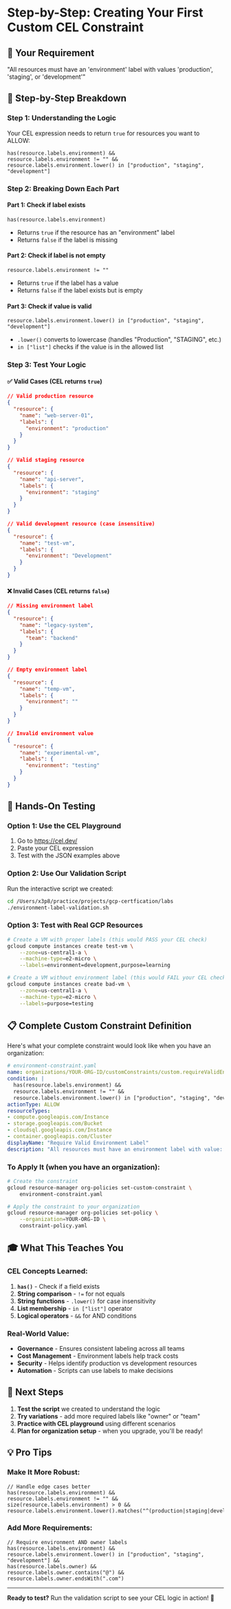 # Step-by-Step: Creating Your First Custom CEL Constraint

## 🎯 Your Requirement
"All resources must have an 'environment' label with values 'production', 'staging', or 'development'"

## 📝 Step-by-Step Breakdown

### Step 1: Understanding the Logic
Your CEL expression needs to return `true` for resources you want to ALLOW:

```cel
has(resource.labels.environment) &&
resource.labels.environment != "" &&
resource.labels.environment.lower() in ["production", "staging", "development"]
```

### Step 2: Breaking Down Each Part

#### Part 1: Check if label exists
```cel
has(resource.labels.environment)
```
- Returns `true` if the resource has an "environment" label
- Returns `false` if the label is missing

#### Part 2: Check if label is not empty
```cel
resource.labels.environment != ""
```
- Returns `true` if the label has a value
- Returns `false` if the label exists but is empty

#### Part 3: Check if value is valid
```cel
resource.labels.environment.lower() in ["production", "staging", "development"]
```
- `.lower()` converts to lowercase (handles "Production", "STAGING", etc.)
- `in ["list"]` checks if the value is in the allowed list

### Step 3: Test Your Logic

#### ✅ Valid Cases (CEL returns `true`)
```json
// Valid production resource
{
  "resource": {
    "name": "web-server-01",
    "labels": {
      "environment": "production"
    }
  }
}

// Valid staging resource
{
  "resource": {
    "name": "api-server",
    "labels": {
      "environment": "staging"
    }
  }
}

// Valid development resource (case insensitive)
{
  "resource": {
    "name": "test-vm",
    "labels": {
      "environment": "Development"
    }
  }
}
```

#### ❌ Invalid Cases (CEL returns `false`)
```json
// Missing environment label
{
  "resource": {
    "name": "legacy-system",
    "labels": {
      "team": "backend"
    }
  }
}

// Empty environment label
{
  "resource": {
    "name": "temp-vm",
    "labels": {
      "environment": ""
    }
  }
}

// Invalid environment value
{
  "resource": {
    "name": "experimental-vm",
    "labels": {
      "environment": "testing"
    }
  }
}
```

## 🧪 Hands-On Testing

### Option 1: Use the CEL Playground
1. Go to https://cel.dev/
2. Paste your CEL expression
3. Test with the JSON examples above

### Option 2: Use Our Validation Script
Run the interactive script we created:
```bash
cd /Users/x3p8/practice/projects/gcp-certfication/labs
./environment-label-validation.sh
```

### Option 3: Test with Real GCP Resources
```bash
# Create a VM with proper labels (this would PASS your CEL check)
gcloud compute instances create test-vm \
    --zone=us-central1-a \
    --machine-type=e2-micro \
    --labels=environment=development,purpose=learning

# Create a VM without environment label (this would FAIL your CEL check)
gcloud compute instances create bad-vm \
    --zone=us-central1-a \
    --machine-type=e2-micro \
    --labels=purpose=testing
```

## 📋 Complete Custom Constraint Definition

Here's what your complete constraint would look like when you have an organization:

```yaml
# environment-constraint.yaml
name: organizations/YOUR-ORG-ID/customConstraints/custom.requireValidEnvironment
condition: |
  has(resource.labels.environment) &&
  resource.labels.environment != "" &&
  resource.labels.environment.lower() in ["production", "staging", "development"]
actionType: ALLOW
resourceTypes:
- compute.googleapis.com/Instance
- storage.googleapis.com/Bucket
- cloudsql.googleapis.com/Instance
- container.googleapis.com/Cluster
displayName: "Require Valid Environment Label"
description: "All resources must have an environment label with value: production, staging, or development"
```

### To Apply It (when you have an organization):
```bash
# Create the constraint
gcloud resource-manager org-policies set-custom-constraint \
    environment-constraint.yaml

# Apply the constraint to your organization
gcloud resource-manager org-policies set-policy \
    --organization=YOUR-ORG-ID \
    constraint-policy.yaml
```

## 🎓 What This Teaches You

### CEL Concepts Learned:
1. **`has()`** - Check if a field exists
2. **String comparison** - `!=` for not equals
3. **String functions** - `.lower()` for case insensitivity
4. **List membership** - `in ["list"]` operator
5. **Logical operators** - `&&` for AND conditions

### Real-World Value:
- **Governance** - Ensures consistent labeling across all teams
- **Cost Management** - Environment labels help track costs
- **Security** - Helps identify production vs development resources
- **Automation** - Scripts can use labels to make decisions

## 🚀 Next Steps

1. **Test the script** we created to understand the logic
2. **Try variations** - add more required labels like "owner" or "team"
3. **Practice with CEL playground** using different scenarios
4. **Plan for organization setup** - when you upgrade, you'll be ready!

## 💡 Pro Tips

### Make It More Robust:
```cel
// Handle edge cases better
has(resource.labels.environment) &&
resource.labels.environment != "" &&
size(resource.labels.environment) > 0 &&
resource.labels.environment.lower().matches("^(production|staging|development)$")
```

### Add More Requirements:
```cel
// Require environment AND owner labels
has(resource.labels.environment) &&
resource.labels.environment.lower() in ["production", "staging", "development"] &&
has(resource.labels.owner) &&
resource.labels.owner.contains("@") &&
resource.labels.owner.endsWith(".com")
```

---
**Ready to test?** Run the validation script to see your CEL logic in action! 🎯
